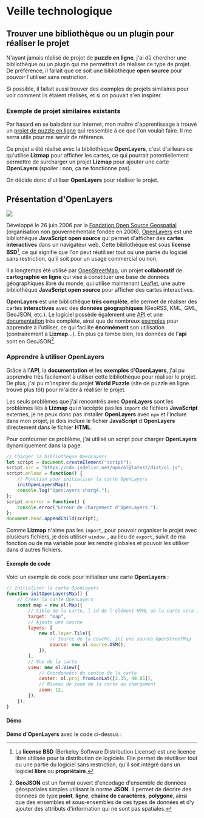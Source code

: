 <script setup>
import OpenlayersDemo from './components/OpenlayersDemo.vue';
</script>

# Veille technologique

## Trouver une bibliothèque ou un plugin pour réaliser le projet

N'ayant jamais réalisé de projet de **puzzle en ligne**, j'ai dû chercher une bibliothèque ou un plugin qui me permettrait de réaliser ce type de projet.
De préférence, il fallait que ce soit une bibliothèque **open source** pour pouvoir l'utiliser sans restriction.

Si possible, il fallait aussi trouver des exemples de projets similaires pour voir comment ils étaient réalisés, et si on pouvait s'en inspirer.

### Exemple de projet similaires existants

Par hasard en se baladant sur internet, mon maître d'apprentissage a trouvé un [projet de puzzle en ligne](http://ol-puzzle.s3-website-eu-west-1.amazonaws.com/) 
qui ressemble à ce que l'on voulait faire.
Il me serra utile pour me servir de référence. 

Ce projet a été réalisé avec la bibliothèque **OpenLayers**, c'est d'ailleurs ce qu'utilise **Lizmap** pour afficher les cartes, 
ce qui pourrait potentiellement permettre de surcharger un projet **Lizmap** pour ajouter une carte **OpenLayers** (spoiler : non, ça ne fonctionne pas).

On décide donc d'utiliser **OpenLayers** pour réaliser le projet.

## Présentation d'OpenLayers

<img style="margin: 0 auto" src="/img/openlayers.png?url">

Développé le 26 juin 2006 par la [Fondation Open Source Geospatial](https://www.osgeo.org/) (organisation non gouvernementale fondée en 2006), 
[OpenLayers](https://openlayers.org/) est une bibliothèque **JavaScript** **open source** qui permet d'afficher des **cartes interactives** dans un navigateur web.
Cette bibliothèque est sous **license BSD**[^1], ce qui signifie que l'on peut réutiliser tout ou une partie du logiciel sans restriction, qu'il soit pour un usage commercial ou non.

Il a longtemps été utilisé par [OpenStreetMap](https://www.openstreetmap.org/#map=6/46.45/2.21), 
un projet **collaboratif** de **cartographie en ligne** qui vise à constituer une base de données géographiques libre du monde,
qui utilise maintenant [Leaflet](https://leafletjs.com/), une autre bibliothèque **JavaScript open source** pour afficher des cartes interactives.

**OpenLayers** est une bibliothèque **très complète**, elle permet de réaliser des cartes **interactives** avec des **données géographiques** (GeoRSS, KML, GML, GeoJSON, etc.).
Le logiciel possède également une [API](https://openlayers.org/en/latest/apidoc/) et une [documentation](https://openlayers.org/doc/) très complète, 
ainsi que de nombreux [exemples](https://openlayers.org/en/latest/examples/) pour apprendre à l'utiliser, ce qui facilite **énormément** son utilisation (contrairement à **Lizmap**...).
En plus ça tombe bien, les données de l'**api** sont en GeoJSON[^2].

### Apprendre à utiliser OpenLayers

Grâce à l'**API**, la **documentation** et les **exemples** d'**OpenLayers**, j'ai pu apprendre très facilement à utiliser cette bibliothèque pour réaliser le projet.
De plus, j'ai pu m'inspirer du projet **World Puzzle** (site de puzzle en ligne trouvé plus tôt) pour m'aider à réaliser le projet.

Les seuls problèmes que j'ai rencontrés avec **OpenLayers** sont les problèmes liés à **Lizmap** qui n'accèpte pas les `import` de fichiers **JavaScript** externes,
je ne peux donc pas installer **OpenLayers** avec `npm` et l'inclure dans mon projet, je dois inclure le fichier **JavaScript** d'**OpenLayers** directement dans le fichier **HTML**.

Pour contourner ce problème, j'ai utilisé un script pour charger **OpenLayers** dynamiquement dans la page.

````javascript
// Charger la bibliothèque OpenLayers
let script = document.createElement("script");
script.src = "https://cdn.jsdelivr.net/npm/ol@latest/dist/ol.js";
script.onload = function() {
    // Fonction pour initialiser la carte OpenLayers
    initOpenLayersMap();
    console.log("OpenLayers chargé.");
};
script.onerror = function() {
    console.error("Erreur de chargement d'OpenLayers.");
};
document.head.appendChild(script);
````

<CustomContainer type="info">
<p>
Comme <b>Lizmap</b> n'aime pas les <code>import</code>, pour pouvoir organiser le projet avec plusieurs fichiers, 
je dois utiliser <code>window.</code>, au lieu de <code>export</code>, suivit de ma fonction ou de ma variable pour les rendre globales et pouvoir les utiliser dans d'autres fichiers.
</p>
</CustomContainer>

#### Exemple de code

Voici un exemple de code pour initialiser une carte **OpenLayers** :

````javascript
// Initialiser la carte OpenLayers
function initOpenLayersMap() {
    // Créer la carte OpenLayers
    const map = new ol.Map({
        // Cible de la carte, l'id de l'élément HTML où la carte sera affichée
        target: "map",
        // Ajoute une couche
        layers: [
            new ol.layer.Tile({
                // Source de la couche, ici une source OpenStreetMap
                source: new ol.source.OSM(),
            }),
        ],
        // Vue de la carte
        view: new ol.View({
            // Coordonnées du centre de la carte
            center: ol.proj.fromLonLat([2.35, 48.85]),
            // Niveau de zoom de la carte au chargement
            zoom: 12,
        }),
    });
}
````

#### Démo

**Démo d'OpenLayers** avec le code ci-dessus :

<OpenlayersDemo />

[^1]: La **license BSD** (Berkeley Software Distribution License) est une licence libre utilisée pour la distribution de logiciels. 
Elle permet de réutiliser tout ou une partie du logiciel sans restriction, qu'il soit intégré dans un logiciel **libre** ou **propriétaire**.

[^2]: **GeoJSON** est un format ouvert d'encodage d'ensemble de données géospatiales simples utilisant la norme **JSON**.
Il permet de décrire des données de type **point**, **ligne**, **chaîne de caractères**, **polygone**, 
ainsi que des ensembles et sous-ensembles de ces types de données et d'y ajouter des attributs d'information qui ne sont pas spatiales.